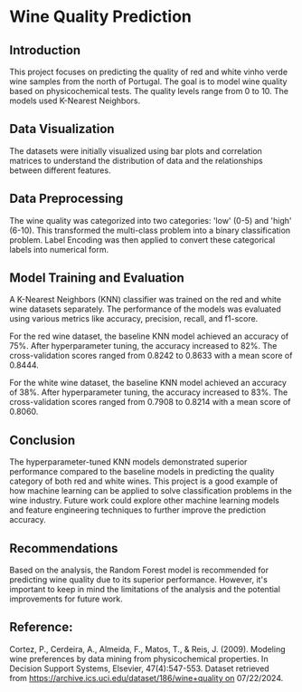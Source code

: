 # Wine Quality Prediction

## Introduction

This project focuses on predicting the quality of red and white vinho verde wine samples from the north of Portugal. The goal is to model wine quality based on physicochemical tests. The quality levels range from 0 to 10. The models used K-Nearest Neighbors.

## Data Visualization

The datasets were initially visualized using bar plots and correlation matrices to understand the distribution of data and the relationships between different features.

## Data Preprocessing

The wine quality was categorized into two categories: 'low' (0-5) and 'high' (6-10). This transformed the multi-class problem into a binary classification problem. Label Encoding was then applied to convert these categorical labels into numerical form.

## Model Training and Evaluation

A K-Nearest Neighbors (KNN) classifier was trained on the red and white wine datasets separately. The performance of the models was evaluated using various metrics like accuracy, precision, recall, and f1-score.

For the red wine dataset, the baseline KNN model achieved an accuracy of 75%. After hyperparameter tuning, the accuracy increased to 82%. The cross-validation scores ranged from 0.8242 to 0.8633 with a mean score of 0.8444.

For the white wine dataset, the baseline KNN model achieved an accuracy of 38%. After hyperparameter tuning, the accuracy increased to 83%. The cross-validation scores ranged from 0.7908 to 0.8214 with a mean score of 0.8060.

## Conclusion

The hyperparameter-tuned KNN models demonstrated superior performance compared to the baseline models in predicting the quality category of both red and white wines. This project is a good example of how machine learning can be applied to solve classification problems in the wine industry. Future work could explore other machine learning models and feature engineering techniques to further improve the prediction accuracy.

## Recommendations

Based on the analysis, the Random Forest model is recommended for predicting wine quality due to its superior performance. However, it's important to keep in mind the limitations of the analysis and the potential improvements for future work.

## Reference:

Cortez, P., Cerdeira, A., Almeida, F., Matos, T., & Reis, J. (2009). Modeling wine preferences by data mining from physicochemical properties. In Decision Support Systems, Elsevier, 47(4):547-553. Dataset retrieved from https://archive.ics.uci.edu/dataset/186/wine+quality on 07/22/2024.
